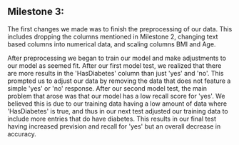 ## Milestone 3:
The first changes we made was to finish the preprocessing of our data. This includes dropping the columns mentioned in Milestone 2, changing text based columns into numerical data, and scaling columns BMI and Age.

After preprocessing we began to train our model and make adjustments to our model as seemed fit. After our first model test, we realized that there are more results in the 'HasDiabetes' column than just 'yes' and 'no'. This prompted us to adjust our data by removing the data that does not feature a simple 'yes' or 'no' response. After our second model test, the main problem that arose was that our model has a low recall score for 'yes'. We believed this is due to our training data having a low amount of data where 'HasDiabetes' is true, and thus in our next test adjusted our training data to include more entries that do have diabetes. This results in our final test having increased prevision and recall for 'yes' but an overall decrease in accuracy.
